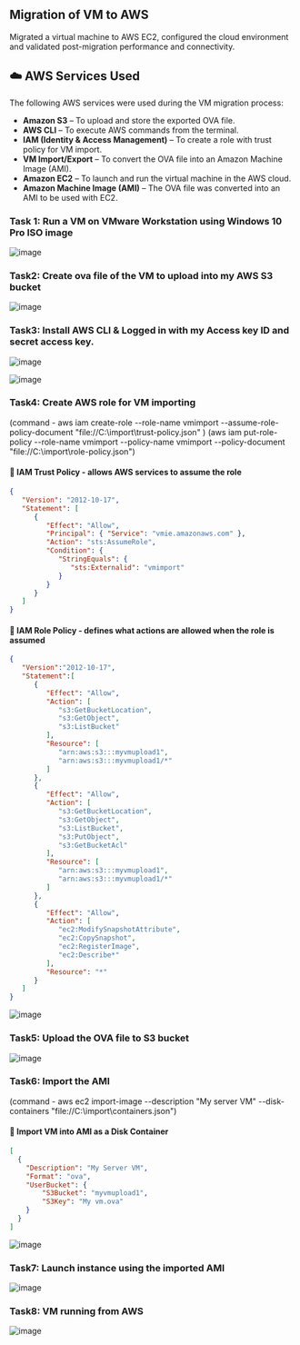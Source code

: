 
## Migration of VM to AWS
Migrated a virtual machine to AWS EC2, configured the cloud environment and validated post-migration performance and connectivity.


## ☁️ AWS Services Used

The following AWS services were used during the VM migration process:

- **Amazon S3** – To upload and store the exported OVA file.
- **AWS CLI** – To execute AWS commands from the terminal.
- **IAM (Identity & Access Management)** – To create a role with trust policy for VM import.
- **VM Import/Export** – To convert the OVA file into an Amazon Machine Image (AMI).
- **Amazon EC2** – To launch and run the virtual machine in the AWS cloud.
- **Amazon Machine Image (AMI)** – The OVA file was converted into an AMI to be used with EC2.

### Task 1: Run a VM on VMware Workstation using Windows 10 Pro ISO image

![image](https://github.com/user-attachments/assets/ac0add1d-fb88-444c-8d56-e00e244dddaf)



### Task2: Create ova file of the VM to upload into my AWS S3 bucket


 ![image](https://github.com/user-attachments/assets/c5602504-39c8-4797-8efe-794dab426e9c)



### Task3: Install AWS CLI & Logged in with my Access key ID and secret access key.

![image](https://github.com/user-attachments/assets/83f2c818-3f9b-42c4-99d7-6fde9348e24d)


![image](https://github.com/user-attachments/assets/d4556a92-9146-4b38-ab37-e8f0e2825a12)
 

### Task4: Create AWS role for VM importing 
(command - aws iam create-role --role-name vmimport --assume-role-policy-document "file://C:\import\trust-policy.json" )
(aws iam put-role-policy --role-name vmimport --policy-name vmimport --policy-document "file://C:\import\role-policy.json")

####  🔐 IAM Trust Policy - allows AWS services to assume the role
 
```json
{
   "Version": "2012-10-17",
   "Statement": [
      {
         "Effect": "Allow",
         "Principal": { "Service": "vmie.amazonaws.com" },
         "Action": "sts:AssumeRole",
         "Condition": {
            "StringEquals": {
               "sts:Externalid": "vmimport"
            }
         }
      }
   ]
}
```

####  🔐 IAM Role Policy - defines what actions are allowed when the role is assumed

```json
{
   "Version":"2012-10-17",
   "Statement":[
      {
         "Effect": "Allow",
         "Action": [
            "s3:GetBucketLocation",
            "s3:GetObject",
            "s3:ListBucket" 
         ],
         "Resource": [
            "arn:aws:s3:::myvmupload1",
            "arn:aws:s3:::myvmupload1/*"
         ]
      },
      {
         "Effect": "Allow",
         "Action": [
            "s3:GetBucketLocation",
            "s3:GetObject",
            "s3:ListBucket",
            "s3:PutObject",
            "s3:GetBucketAcl"
         ],
         "Resource": [
            "arn:aws:s3:::myvmupload1",
            "arn:aws:s3:::myvmupload1/*"
         ]
      },
      {
         "Effect": "Allow",
         "Action": [
            "ec2:ModifySnapshotAttribute",
            "ec2:CopySnapshot",
            "ec2:RegisterImage",
            "ec2:Describe*"
         ],
         "Resource": "*"
      }
   ]
}
```

![image](https://github.com/user-attachments/assets/4b59b616-384a-4b14-a98a-735e0b7b10d9)
 



### Task5: Upload the OVA file to S3 bucket

![image](https://github.com/user-attachments/assets/683955a5-3d24-4c08-a28e-a1c33a35c1f5)
 


### Task6: Import the AMI 
(command - aws ec2 import-image --description "My server VM" --disk-containers "file://C:\import\containers.json")


####  🔐 Import VM into AMI as a Disk Container
```json
[
  {
    "Description": "My Server VM",
    "Format": "ova",
    "UserBucket": {
        "S3Bucket": "myvmupload1",
        "S3Key": "My vm.ova"
    }
  }
]
```


![image](https://github.com/user-attachments/assets/e155f625-50ec-44f5-a3de-01785d7237dd)


 
### Task7: Launch instance using the imported AMI

![image](https://github.com/user-attachments/assets/219b3fa2-4af1-4ae8-9747-f6ffd7f5d8fb)

 

### Task8: VM running from AWS

 ![image](https://github.com/user-attachments/assets/4dd73040-7b05-4f6d-8221-890a0c952f3e)



